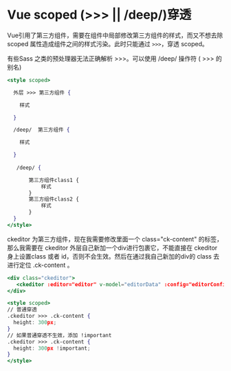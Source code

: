 # Vue scoped (>>> || /deep/)穿透

Vue引用了第三方组件，需要在组件中局部修改第三方组件的样式，而又不想去除 scoped 属性造成组件之间的样式污染。此时只能通过 `>>>`，穿透 scoped。

有些Sass 之类的预处理器无法正确解析 >>>。可以使用 /deep/ 操作符 ( >>> 的别名)

```jsx
<style scoped>

  外层 >>> 第三方组件 {

    样式

  }

  /deep/  第三方组件 {

    样式

  }
    
   /deep/ {

       第三方组件class1 {
           样式
       }
	   第三方组件class2 {
           样式
       }
  }
</style>
```

ckeditor 为第三方组件，现在我需要修改里面一个 class="ck-content" 的标签，
 那么我需要在 ckeditor 外层自己新加一个div进行包裹它，不能直接在 ckeditor 身上设置class 或者 id，否则不会生效。然后在通过我自己新加的div的 class 去进行定位 .ck-content 。

```jsx
<div class="ckeditor">
   <ckeditor :editor="editor" v-model="editorData" :config="editorConfig"></ckeditor>
</div>

<style scoped>
// 普通穿透
.ckeditor >>> .ck-content {
  height: 300px;
}
// 如果普通穿透不生效，添加 !important
.ckeditor >>> .ck-content {
  height: 300px !important;
}
</style>
```

